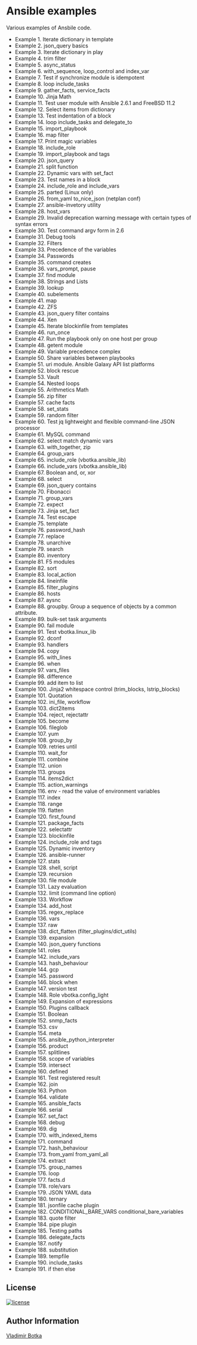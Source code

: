 # Ansible examples

Various examples of Ansbile code.

- Example  1. Iterate dictionary in template
- Example  2. json_query basics
- Example  3. Iterate dictionary in play
- Example  4. trim filter
- Example  5. async_status
- Example  6. with_sequence, loop_control and index_var
- Example  7. Test if synchronize module is idempotent
- Example  8. loop include_tasks
- Example  9. gather_facts, service_facts
- Example 10. Jinja Math
- Example 11. Test user module with Ansible 2.6.1 and FreeBSD 11.2
- Example 12. Select items from dictionary
- Example 13. Test indentation of a block
- Example 14. loop include_tasks and delegate_to
- Example 15. import_playbook
- Example 16. map filter
- Example 17. Print magic variables
- Example 18. include_role
- Example 19. import_playbook and tags
- Example 20. json_query
- Example 21. split function
- Example 22. Dynamic vars with set_fact
- Example 23. Test names in a block
- Example 24. include_role and include_vars
- Example 25. parted (Linux only)
- Example 26. from_yaml to_nice_json (netplan conf)
- Example 27. ansible-invetory utility
- Example 28. host_vars
- Example 29. Invalid deprecation warning message with certain types of syntax errors
- Example 30. Test command argv form in 2.6
- Example 31. Debug tools
- Example 32. Filters
- Example 33. Precedence of the variables
- Example 34. Passwords
- Example 35. command creates
- Example 36. vars_prompt, pause
- Example 37. find module
- Example 38. Strings and Lists
- Example 39. lookup
- Example 40. subelements
- Example 41. map
- Example 42. ZFS
- Example 43. json_query filter contains
- Example 44. Xen
- Example 45. Iterate blockinfile from templates
- Example 46. run_once
- Example 47. Run the playbook only on one host per group
- Example 48. getent module
- Example 49. Variable precedence complex
- Example 50. Share variables between playbooks
- Example 51. uri module. Ansible Galaxy API list platforms
- Example 52. block rescue
- Example 53. Vault
- Example 54. Nested loops
- Example 55. Arithmetics Math
- Example 56. zip filter
- Example 57. cache facts
- Example 58. set_stats
- Example 59. random filter
- Example 60. Test jq lightweight and flexible command-line JSON processor
- Example 61. MySQL command
- Example 62. select match dynamic vars
- Example 63. with_together, zip
- Example 64. group_vars
- Example 65. include_role (vbotka.ansible_lib)
- Example 66. include_vars (vbotka.ansible_lib)
- Example 67. Boolean and, or, xor
- Example 68. select
- Example 69. json_query contains
- Example 70. Fibonacci
- Example 71. group_vars
- Example 72. expect
- Example 73. Jinja set_fact
- Example 74. Test escape
- Example 75. template
- Example 76. password_hash
- Example 77. replace
- Example 78. unarchive
- Example 79. search
- Example 80. inventory
- Example 81. F5 modules
- Example 82. sort
- Example 83. local_action
- Example 84. lineinfile
- Example 85. filter_plugins
- Example 86. hosts
- Example 87. aysnc
- Example 88. groupby. Group a sequence of objects by a common attribute.
- Example 89. bulk-set task arguments
- Example 90. fail module
- Example 91. Test vbotka.linux_lib
- Example 92. dconf
- Example 93. handlers
- Example 94. copy
- Example 95. with_lines
- Example 96. when
- Example 97. vars_files
- Example 98. difference
- Example 99. add item to list
- Example 100. Jinja2 whitespace control (trim_blocks, lstrip_blocks)
- Example 101. Quotation
- Example 102. ini_file, workflow
- Example 103. dict2items
- Example 104. reject, rejectattr
- Example 105. become
- Example 106. fileglob
- Example 107. yum
- Example 108. group_by
- Example 109. retries until
- Example 110. wait_for
- Example 111. combine
- Example 112. union
- Example 113. groups
- Example 114. items2dict
- Example 115. action_warnings
- Example 116. env - read the value of environment variables
- Example 117. index
- Example 118. range
- Example 119. flatten
- Example 120. first_found
- Example 121. package_facts
- Example 122. selectattr
- Example 123. blockinfile
- Example 124. include_role and tags
- Example 125. Dynamic inventory
- Example 126. ansible-runner
- Example 127. stats
- Example 128. shell, script
- Example 129. recursion
- Example 130. file module
- Example 131. Lazy evaluation
- Example 132. limit (command line option)
- Example 133. Workflow
- Example 134. add_host
- Example 135. regex_replace
- Example 136. vars
- Example 137. raw
- Example 138. dict_flatten (filter_plugins/dict_utils)
- Example 139. expansion
- Example 140. json_query functions
- Example 141. roles
- Example 142. include_vars
- Example 143. hash_behaviour
- Example 144. gcp
- Example 145. password
- Example 146. block when
- Example 147. version test
- Example 148. Role vbotka.config_light
- Example 149. Expansion of expressions
- Example 150. Plugins callback
- Example 151. Boolean
- Example 152. snmp_facts
- Example 153. csv
- Example 154. meta
- Example 155. ansible_python_interpreter
- Example 156. product
- Example 157. splitlines
- Example 158. scope of variables
- Example 159. intersect
- Example 160. defined
- Example 161. Test registered result
- Example 162. join
- Example 163. Python
- Example 164. validate
- Example 165. ansible_facts
- Example 166. serial
- Example 167. set_fact
- Example 168. debug
- Example 169. dig
- Example 170. with_indexed_items
- Example 171. command
- Example 172. hash_behaviour
- Example 173. from_yaml from_yaml_all
- Example 174. extract
- Example 175. group_names
- Example 176. loop
- Example 177. facts.d
- Example 178. role/vars
- Example 179. JSON YAML data
- Example 180. ternary
- Example 181. jsonfile cache plugin
- Example 182. CONDITIONAL_BARE_VARS conditional_bare_variables
- Example 183. quote filter
- Example 184. pipe plugin
- Example 185. Testing paths
- Example 186. delegate_facts
- Example 187. notify
- Example 188. substitution
- Example 189. tempfile
- Example 190. include_tasks
- Example 191. if then else


## License

[![license](https://img.shields.io/badge/license-BSD-red.svg)](https://www.freebsd.org/doc/en/articles/bsdl-gpl/article.html)


## Author Information

[Vladimir Botka](https://botka.link)
